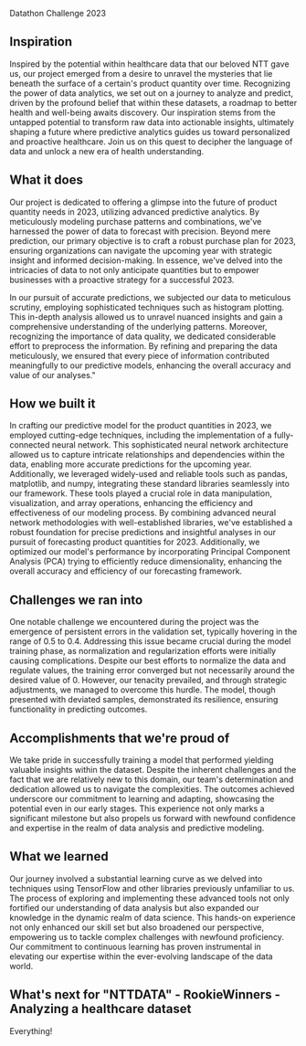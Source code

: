 Datathon Challenge 2023

## Inspiration
Inspired by the potential within healthcare data that our beloved NTT gave us, our project emerged from a desire to unravel the mysteries that lie beneath the surface of a certain's product quantity over time. Recognizing the power of data analytics, we set out on a journey to analyze and predict, driven by the profound belief that within these datasets, a roadmap to better health and well-being awaits discovery. Our inspiration stems from the untapped potential to transform raw data into actionable insights, ultimately shaping a future where predictive analytics guides us toward personalized and proactive healthcare. Join us on this quest to decipher the language of data and unlock a new era of health understanding.
## What it does
Our project is dedicated to offering a glimpse into the future of product quantity needs in 2023, utilizing advanced predictive analytics. By meticulously modeling purchase patterns and combinations, we've harnessed the power of data to forecast with precision. Beyond mere prediction, our primary objective is to craft a robust purchase plan for 2023, ensuring organizations can navigate the upcoming year with strategic insight and informed decision-making. In essence, we've delved into the intricacies of data to not only anticipate quantities but to empower businesses with a proactive strategy for a successful 2023.

In our pursuit of accurate predictions, we subjected our data to meticulous scrutiny, employing sophisticated techniques such as histogram plotting. This in-depth analysis allowed us to unravel nuanced insights and gain a comprehensive understanding of the underlying patterns. Moreover, recognizing the importance of data quality, we dedicated considerable effort to preprocess the information. By refining and preparing the data meticulously, we ensured that every piece of information contributed meaningfully to our predictive models, enhancing the overall accuracy and value of our analyses."
## How we built it
In crafting our predictive model for the product quantities in 2023, we employed cutting-edge techniques, including the implementation of a fully-connected neural network. This sophisticated neural network architecture allowed us to capture intricate relationships and dependencies within the data, enabling more accurate predictions for the upcoming year. Additionally, we leveraged widely-used and reliable tools such as pandas, matplotlib, and numpy, integrating these standard libraries seamlessly into our framework. These tools played a crucial role in data manipulation, visualization, and array operations, enhancing the efficiency and effectiveness of our modeling process. By combining advanced neural network methodologies with well-established libraries, we've established a robust foundation for precise predictions and insightful analyses in our pursuit of forecasting product quantities for 2023. Additionally, we optimized our model's performance by incorporating Principal Component Analysis (PCA) trying to efficiently reduce dimensionality, enhancing the overall accuracy and efficiency of our forecasting framework.
## Challenges we ran into
One notable challenge we encountered during the project was the emergence of persistent errors in the validation set, typically hovering in the range of 0.5 to 0.4. Addressing this issue became crucial during the model training phase, as normalization and regularization efforts were initially causing complications. Despite our best efforts to normalize the data and regulate values, the training error converged but not necessarily around the desired value of 0. However, our tenacity prevailed, and through strategic adjustments, we managed to overcome this hurdle. The model, though presented with deviated samples, demonstrated its resilience, ensuring functionality in predicting outcomes.
## Accomplishments that we're proud of
We take pride in successfully training a model that performed yielding valuable insights within the dataset. Despite the inherent challenges and the fact that we are relatively new to this domain, our team's determination and dedication allowed us to navigate the complexities. The outcomes achieved underscore our commitment to learning and adapting, showcasing the potential even in our early stages. This experience not only marks a significant milestone but also propels us forward with newfound confidence and expertise in the realm of data analysis and predictive modeling.
## What we learned
Our journey involved a substantial learning curve as we delved into techniques using TensorFlow and other libraries previously unfamiliar to us. The process of exploring and implementing these advanced tools not only fortified our understanding of data analysis but also expanded our knowledge in the dynamic realm of data science. This hands-on experience not only enhanced our skill set but also broadened our perspective, empowering us to tackle complex challenges with newfound proficiency. Our commitment to continuous learning has proven instrumental in elevating our expertise within the ever-evolving landscape of the data world.
## What's next for "NTTDATA" - RookieWinners - Analyzing a healthcare dataset
Everything!
